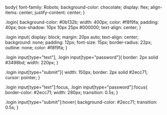 body{
    font-family: Robots;
    background-color: chocolate;
    display: flex;
    align-items: center;
    justify-content: center;
}    

.login{
    background-color: #0b132b;
    width: 400px;
    color: #f8f9fa;
    padding: 40px;
    box-shadow: 10px 10px 25px #000000;
    text-align: center;
}

.login input{
    display: block;
    margin: 20px auto; 
    text-align: center;
    background: none;
    padding: 12px;
    font-size: 15px;
    border-radius: 22px;
    outline: none;
    color: #f8f9fa;
}

.login input[type="text"], .login input[type="password"]{
    border: 2px solid #3498bd;
    width: 220px;
}

.login input[type="submit"]{
    width: 150px;
    border: 2px solid #2ecc71;
    cursor: pointer;
}

.login input[type="text"]:focus, .login input[type="password"]:focus{
    border-color: #2ecc71;
    width: 280px;
    transition: 0.5s;
}

.login input[type="submit"]:hover{
    background-color: #2ecc71;
    transition: 0.5s;
}  
